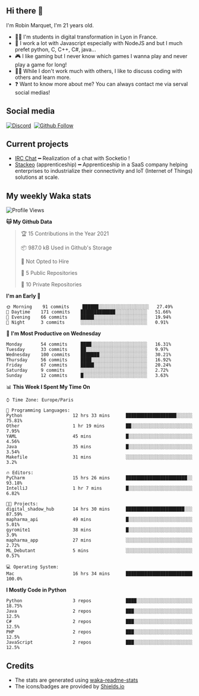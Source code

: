 ## Hi there 👋

I'm Robin Marquet, I'm 21 years old.

- 👨‍💻 I'm students in digital transformation in Lyon in France.
- 🌱 I work a lot with Javascript especially with NodeJS and but I much prefet python, C, C++, C#, java...
- 🎮 I like gaming but I never know which games I wanna play and never play a game for long!
- 👯‍♀️ While I don't work much with others, I like to discuss coding with others and learn more.
- ❓ Want to know more about me? You can always contact me via serval social medias!

## Social media

[![Discord](https://img.shields.io/discord/759460462105854022?label=rmarquet%232048&style=for-the-badge&logo=discord&logoColor=ffffff)](https://github.com/rmarquet21)
‎‎ [![Github Follow](https://img.shields.io/github/followers/rmarquet21?logo=github&logoColor=ffffff&style=for-the-badge)](https://github.com/rmarquet21)

## Current projects

- [IRC Chat](https://socket.io/) ━ Realization of a chat with Socketio !
- [Stackeo](https://www.stackeo.io/) (apprenticeship) ━ Apprenticeship in a SaaS company helping enterprises to industrialize their connectivity and IoT (Internet of Things) solutions at scale.

## My weekly Waka stats

<!--START_SECTION:waka-->
![Profile Views](http://img.shields.io/badge/Profile%20Views-0-blue)

**🐱 My Github Data** 

> 🏆 15 Contributions in the Year 2021
 > 
> 📦 987.0 kB Used in Github's Storage 
 > 
> 🚫 Not Opted to Hire
 > 
> 📜 5 Public Repositories 
 > 
> 🔑 10 Private Repositories  
 > 
**I'm an Early 🐤** 

```text
🌞 Morning    91 commits     ██████░░░░░░░░░░░░░░░░░░░   27.49% 
🌆 Daytime    171 commits    █████████████░░░░░░░░░░░░   51.66% 
🌃 Evening    66 commits     █████░░░░░░░░░░░░░░░░░░░░   19.94% 
🌙 Night      3 commits      ░░░░░░░░░░░░░░░░░░░░░░░░░   0.91%

```
📅 **I'm Most Productive on Wednesday** 

```text
Monday       54 commits     ████░░░░░░░░░░░░░░░░░░░░░   16.31% 
Tuesday      33 commits     ██░░░░░░░░░░░░░░░░░░░░░░░   9.97% 
Wednesday    100 commits    ███████░░░░░░░░░░░░░░░░░░   30.21% 
Thursday     56 commits     ████░░░░░░░░░░░░░░░░░░░░░   16.92% 
Friday       67 commits     █████░░░░░░░░░░░░░░░░░░░░   20.24% 
Saturday     9 commits      ░░░░░░░░░░░░░░░░░░░░░░░░░   2.72% 
Sunday       12 commits     █░░░░░░░░░░░░░░░░░░░░░░░░   3.63%

```


📊 **This Week I Spent My Time On** 

```text
⌚︎ Time Zone: Europe/Paris

💬 Programming Languages: 
Python                   12 hrs 33 mins      ███████████████████░░░░░░   75.81% 
Other                    1 hr 19 mins        ██░░░░░░░░░░░░░░░░░░░░░░░   7.95% 
YAML                     45 mins             █░░░░░░░░░░░░░░░░░░░░░░░░   4.56% 
Java                     35 mins             █░░░░░░░░░░░░░░░░░░░░░░░░   3.54% 
Makefile                 31 mins             ░░░░░░░░░░░░░░░░░░░░░░░░░   3.2%

🔥 Editors: 
PyCharm                  15 hrs 26 mins      ███████████████████████░░   93.18% 
IntelliJ                 1 hr 7 mins         █░░░░░░░░░░░░░░░░░░░░░░░░   6.82%

🐱‍💻 Projects: 
digital_shadow_hub       14 hrs 30 mins      ██████████████████████░░░   87.59% 
mapharma_api             49 mins             █░░░░░░░░░░░░░░░░░░░░░░░░   5.01% 
gyromite1                38 mins             █░░░░░░░░░░░░░░░░░░░░░░░░   3.9% 
mapharma_app             27 mins             ░░░░░░░░░░░░░░░░░░░░░░░░░   2.72% 
ML_Debutant              5 mins              ░░░░░░░░░░░░░░░░░░░░░░░░░   0.57%

💻 Operating System: 
Mac                      16 hrs 34 mins      █████████████████████████   100.0%

```

**I Mostly Code in Python** 

```text
Python                   3 repos             ████░░░░░░░░░░░░░░░░░░░░░   18.75% 
Java                     2 repos             ███░░░░░░░░░░░░░░░░░░░░░░   12.5% 
C#                       2 repos             ███░░░░░░░░░░░░░░░░░░░░░░   12.5% 
PHP                      2 repos             ███░░░░░░░░░░░░░░░░░░░░░░   12.5% 
JavaScript               2 repos             ███░░░░░░░░░░░░░░░░░░░░░░   12.5%

```



<!--END_SECTION:waka-->

## Credits

- The stats are generated using [waka-readme-stats](https://github.com/anmol098/waka-readme-stats)
- The icons/badges are provided by [Shields.io](https://shields.io/)
